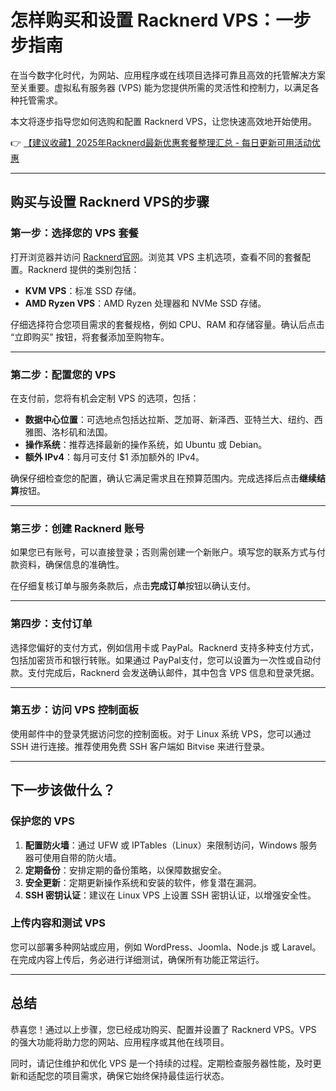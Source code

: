 # 怎样购买和设置 Racknerd VPS：一步步指南

在当今数字化时代，为网站、应用程序或在线项目选择可靠且高效的托管解决方案至关重要。虚拟私有服务器 (VPS) 能为您提供所需的灵活性和控制力，以满足各种托管需求。

本文将逐步指导您如何选购和配置 Racknerd VPS，让您快速高效地开始使用。

👉 [【建议收藏】2025年Racknerd最新优惠套餐整理汇总 - 每日更新可用活动优惠](https://bit.ly/Rack_Nerd)

---

## 购买与设置 Racknerd VPS的步骤

### 第一步：选择您的 VPS 套餐

打开浏览器并访问 [Racknerd官网](https://bit.ly/Rack_Nerd)。浏览其 VPS 主机选项，查看不同的套餐配置。Racknerd 提供的类别包括：

- **KVM VPS**：标准 SSD 存储。
- **AMD Ryzen VPS**：AMD Ryzen 处理器和 NVMe SSD 存储。

仔细选择符合您项目需求的套餐规格，例如 CPU、RAM 和存储容量。确认后点击 “立即购买” 按钮，将套餐添加至购物车。

---

### 第二步：配置您的 VPS

在支付前，您将有机会定制 VPS 的选项，包括：

- **数据中心位置**：可选地点包括达拉斯、芝加哥、新泽西、亚特兰大、纽约、西雅图、洛杉矶和法国。
- **操作系统**：推荐选择最新的操作系统，如 Ubuntu 或 Debian。
- **额外 IPv4**：每月可支付 $1 添加额外的 IPv4。

确保仔细检查您的配置，确认它满足需求且在预算范围内。完成选择后点击**继续结算**按钮。

---

### 第三步：创建 Racknerd 账号

如果您已有账号，可以直接登录；否则需创建一个新账户。填写您的联系方式与付款资料，确保信息的准确性。

在仔细复核订单与服务条款后，点击**完成订单**按钮以确认支付。

---

### 第四步：支付订单

选择您偏好的支付方式，例如信用卡或 PayPal。Racknerd 支持多种支付方式，包括加密货币和银行转账。如果通过 PayPal支付，您可以设置为一次性或自动付款。支付完成后，Racknerd 会发送确认邮件，其中包含 VPS 信息和登录凭据。

---

### 第五步：访问 VPS 控制面板

使用邮件中的登录凭据访问您的控制面板。对于 Linux 系统 VPS，您可以通过 SSH 进行连接。推荐使用免费 SSH 客户端如 Bitvise 来进行登录。

---

## 下一步该做什么？

### 保护您的 VPS

1. **配置防火墙**：通过 UFW 或 IPTables（Linux）来限制访问，Windows 服务器可使用自带的防火墙。
2. **定期备份**：安排定期的备份策略，以保障数据安全。
3. **安全更新**：定期更新操作系统和安装的软件，修复潜在漏洞。
4. **SSH 密钥认证**：建议在 Linux VPS 上设置 SSH 密钥认证，以增强安全性。

### 上传内容和测试 VPS

您可以部署多种网站或应用，例如 WordPress、Joomla、Node.js 或 Laravel。在完成内容上传后，务必进行详细测试，确保所有功能正常运行。

---

## 总结

恭喜您！通过以上步骤，您已经成功购买、配置并设置了 Racknerd VPS。VPS 的强大功能将助力您的网站、应用程序或其他在线项目。

同时，请记住维护和优化 VPS 是一个持续的过程。定期检查服务器性能，及时更新和适配您的项目需求，确保它始终保持最佳运行状态。